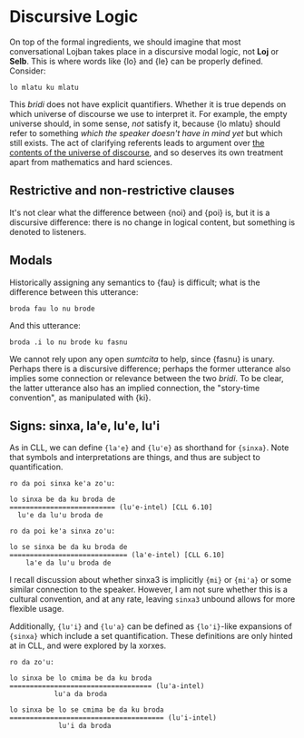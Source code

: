 # Discursive Logic

On top of the formal ingredients, we should imagine that most conversational
Lojban takes place in a discursive modal logic, not **Loj** or **Selb**. This
is where words like {lo} and {le} can be properly defined. Consider:

    lo mlatu ku mlatu

This *bridi* does not have explicit quantifiers. Whether it is true depends on
which universe of discourse we use to interpret it. For example, the empty
universe should, in some sense, *not* satisfy it, because {lo mlatu} should
refer to something *which the speaker doesn't have in mind yet* but which
still exists. The act of clarifying referents leads to argument over [the
contents of the universe of
discourse](https://en.wikipedia.org/wiki/Domain_of_discourse), and so deserves
its own treatment apart from mathematics and hard sciences.

## Restrictive and non-restrictive clauses

It's not clear what the difference between {noi} and {poi} is, but it is a
discursive difference: there is no change in logical content, but something is
denoted to listeners.

## Modals

Historically assigning any semantics to {fau} is difficult; what is the
difference between this utterance:

    broda fau lo nu brode

And this utterance:

    broda .i lo nu brode ku fasnu

We cannot rely upon any open *sumtcita* to help, since {fasnu} is unary.
Perhaps there is a discursive difference; perhaps the former utterance also
implies some connection or relevance between the two *bridi*. To be clear, the
latter utterance also has an implied connection, the "story-time convention",
as manipulated with {ki}.

## Signs: sinxa, la'e, lu'e, lu'i

As in CLL, we can define `{la'e}` and `{lu'e}` as shorthand for `{sinxa}`.
Note that symbols and interpretations are things, and thus are subject to
quantification.

    ro da poi sinxa ke'a zo'u:

    lo sinxa be da ku broda de
    ========================== (lu'e-intel) [CLL 6.10]
      lu'e da lu'u broda de

    ro da poi ke'a sinxa zo'u:

    lo se sinxa be da ku broda de
    ============================= (la'e-intel) [CLL 6.10]
        la'e da lu'u broda de

I recall discussion about whether sinxa3 is implicitly `{mi}` or `{mi'a}` or
some similar connection to the speaker. However, I am not sure whether this is
a cultural convention, and at any rate, leaving `sinxa3` unbound allows for more
flexible usage.

Additionally, `{lu'i}` and `{lu'a}` can be defined as `{lo'i}`-like expansions
of `{sinxa}` which include a set quantification. These definitions are only
hinted at in CLL, and were explored by la xorxes.

    ro da zo'u:

    lo sinxa be lo cmima be da ku broda
    =================================== (lu'a-intel)
               lu'a da broda

    lo sinxa be lo se cmima be da ku broda
    ====================================== (lu'i-intel)
                lu'i da broda
